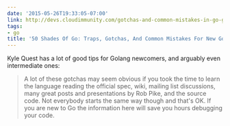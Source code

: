 ```yaml
---
date: '2015-05-26T19:33:05-07:00'
link: http://devs.cloudimmunity.com/gotchas-and-common-mistakes-in-go-golang/index.html#close_http_conn
tags:
- go
title: '50 Shades Of Go: Traps, Gotchas, And Common Mistakes For New Golang Devs'
---
```


Kyle Quest has a lot of good tips for Golang newcomers, and arguably even intermediate ones:

>A lot of these gotchas may seem obvious if you took the time to learn the language reading the official spec, wiki, mailing list discussions, many great posts and presentations by Rob Pike, and the source code. Not everybody starts the same way though and that's OK. If you are new to Go the information here will save you hours debugging your code.
